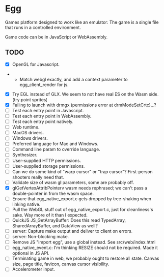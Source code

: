 # Egg

Games platform designed to work like an emulator: The game is a single file that runs in a controlled environment.

Game code can be in JavaScript or WebAssembly.

## TODO

- [x] OpenGL for Javascript.
- - Match webgl exactly, and add a context parameter to egg_client_render for js.
- [x] Try EGL instead of GLX. We seem to not have real ES on the Wasm side. (try point sprites)
- [x] Failing to launch with drmgx (permissions error at drmModeSetCrtc)...?
- [ ] Test each entry point in Javascript.
- [ ] Test each entry point in WebAssembly.
- [ ] Test each entry point natively.
- [ ] Web runtime.
- [ ] MacOS drivers.
- [ ] Windows drivers.
- [ ] Preferred language for Mac and Windows.
- [ ] Command line param to override language.
- [ ] Synthesizer.
- [ ] User-supplied HTTP permissions.
- [ ] User-supplied storage permissions.
- [ ] Can we do some kind of "warp cursor" or "trap cursor"? First-person shooters really need that.
- [ ] Validate size of wasm gl parameters, some are probably off.
- [x] glGetVertexAttribPointerv wasm needs rephrased; we can't pass a double-pointer in from the wasm space.
- [ ] Ensure that egg_native_export.c gets dropped by tree-shaking when linking native.
- [ ] Pull the WebGL stuff out of egg_native_export.c, just for cleanliness's sake. Way more of it than I expected.
- [ ] QuickJS JS_GetArrayBuffer: Does this read TypedArray, SharedArrayBuffer, and DataView as well?
- [ ] server: Capture make output and deliver to client on errors.
- [ ] server: Non-blocking make.
- [ ] Remove JS "import egg", use a global instead. See src/web/index.html
- [ ] egg_native_event.c: I'm thinking RESIZE should not be required. Made it optional in JS API.
- [ ] Terminating game in web, we probably ought to restore all state. Canvas size, page title, favicon, canvas cursor visibility.
- [ ] Accelerometer input.
